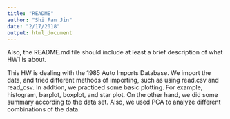 ```yaml
---
title: "README"
author: "Shi Fan Jin"
date: "2/17/2018"
output: html_document
---
```

Also, the README.md file should include at least a brief description of what HW1 is about. 

This HW is dealing with the 1985 Auto Imports Database.
We import the data, and tried different methods of importing, such as using read.csv and read_csv.
In addtion, we practiced some basic plotting. For example, histogram, barplot, boxplot, and star plot.
On the other hand, we did some summary according to the data set.
Also, we used PCA to analyze different combinations of the data. 
